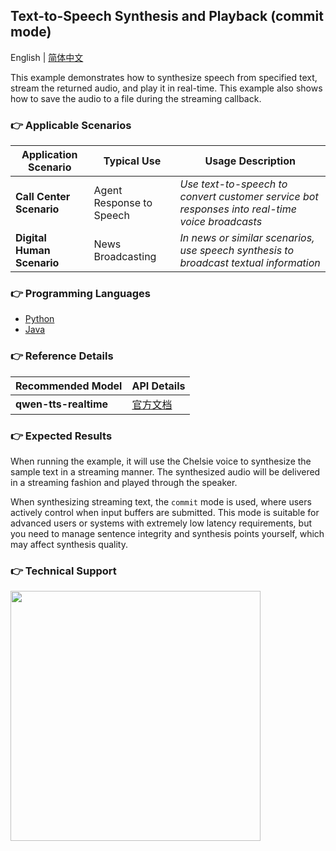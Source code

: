 ## Text-to-Speech Synthesis and Playback (commit mode)

English | [简体中文](./README.md)

This example demonstrates how to synthesize speech from specified text, stream the returned audio, and play it in real-time. This example also shows how to save the audio to a file during the streaming callback.

### :point_right: Applicable Scenarios

| Application Scenario | Typical Use | Usage Description |
| ----- | ----- | ----- |
| **Call Center Scenario** | Agent Response to Speech | *Use text-to-speech to convert customer service bot responses into real-time voice broadcasts* |
| **Digital Human Scenario** | News Broadcasting | *In news or similar scenarios, use speech synthesis to broadcast textual information* |

### :point_right: Programming Languages
- [Python](./python)
- [Java](./java)

### :point_right: Reference Details
| Recommended Model | API Details |
| --- | --- |
| **qwen-tts-realtime** | [官方文档](https://help.aliyun.com/zh/model-studio/qwen-tts-realtime) |

### :point_right: Expected Results

When running the example, it will use the Chelsie voice to synthesize the sample text in a streaming manner. The synthesized audio will be delivered in a streaming fashion and played through the speaker.

When synthesizing streaming text, the `commit` mode is used, where users actively control when input buffers are submitted. This mode is suitable for advanced users or systems with extremely low latency requirements, but you need to manage sentence integrity and synthesis points yourself, which may affect synthesis quality.

### :point_right: Technical Support
<img src="https://dashscope.oss-cn-beijing.aliyuncs.com/samples/audio/group.png" width="400"/>
